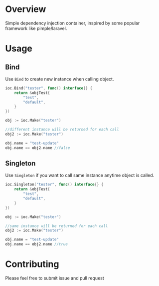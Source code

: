 # Overview

Simple dependency injection container, inspired by some popular framework like pimple/laravel.

# Usage

## Bind

Use `Bind` to create new instance when calling object.

```go
ioc.Bind("tester", func() interface{} {
	return &objTest{
		"test",
		"default",
	}
})

obj := ioc.Make("tester")

//different instance will be returned for each call
obj2 := ioc.Make("tester")

obj.name = "test-update"
obj.name == obj2.name //false
```

## Singleton

Use `Singleton` if you want to call same instance anytime object is called.

```go
ioc.Singleton("tester", func() interface{} {
	return &objTest{
		"test",
		"default",
	}
})

obj := ioc.Make("tester")

//same instance will be returned for each call
obj2 := ioc.Make("tester")

obj.name = "test-update"
obj.name == obj2.name //true
```

# Contributing

Please feel free to submit issue and pull request
